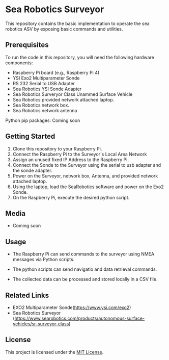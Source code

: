# Sea Robotics Surveyor
This repository contains the basic implementation to operate the sea robotics ASV by exposing basic commands and utilities.


## Prerequisites

To run the code in this repository, you will need the following hardware components:

- Raspberry Pi board (e.g., Raspberry Pi 4)
- YSI Exo2 Multiparameter Sonde
- RS 232 Serial to USB Adapter
- Sea Robotics YSI Sonde Adapter
- Sea Robotics Surveryor Class Unammed Surface Vehicle
- Sea Robotics provided network attached laptop.
- Sea Robotics network box.
- Sea Robotics network antenna

Python pip packages: Coming soon

## Getting Started

1. Clone this repository to your Raspberry Pi.
2. Connect the Raspberry Pi to the Surveyor's Local Area Network
3. Assign an unused fixed IP Address to the Raspberry Pi.
4. Connect the Sonde to the Surveyor using the serial to usb adapter and the sonde adapter.
5. Power on the Surveyor, network box, Antenna, and provided network attached laptop.
6. Using the laptop, load the SeaRobotics software and power on the Exo2 Sonde.
7. On the Raspberry Pi, execute the desired python script.

## Media
- Coming soon

## Usage

- The Raspberry Pi can send commands to the surveyor using NMEA messages via Python scripts.

- The python scripts can send navigatio and data retrieval commands.

- The collected data can be processed and stored locally in a CSV file.

## Related Links
- EXO2 Multiparameter Sonde(https://www.ysi.com/exo2)
- Sea Robotics Surveyor (https://www.searobotics.com/products/autonomous-surface-vehicles/sr-surveyor-class)

## License

This project is licensed under the [MIT License](LICENSE).

